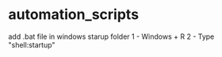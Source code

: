 # automation_scripts

add .bat file in windows starup folder
1 - Windows + R
2 - Type "shell:startup"

